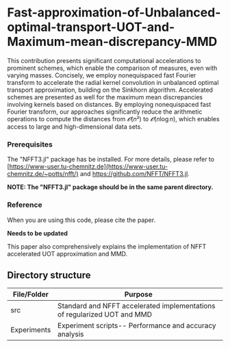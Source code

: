 # Fast-approximation-of-Unbalanced-optimal-transport-UOT-and-Maximum-mean-discrepancy-MMD
This contribution presents significant computational accelerations to prominent schemes, which enable the comparison of measures, even with varying masses. 
Concisely, we employ nonequispaced fast Fourier transform to accelerate the radial kernel convolution in unbalanced optimal transport approximation, building on the Sinkhorn algorithm.
Accelerated schemes are presented as well for the maximum mean discrepancies involving kernels based on distances.
By employing nonequispaced fast Fourier transform, our approaches significantly reduce the arithmetic operations to compute the distances from $𝓞(n²)$ to $𝓞(n \log n)$, which enables access to large and high-dimensional data sets.

### Prerequisites

The "NFFT3.jl" package has be installed. For more details, please refer to  [https://www-user.tu-chemnitz.de](https://www-user.tu-chemnitz.de/~potts/nfft/) and https://github.com/NFFT/NFFT3.jl. 


**NOTE: The "NFFT3.jl" package should be in the same parent directory.**


### Reference

When you are using this code, please cite the paper.

**Needs to be updated**

This paper also comprehensively explains the implementation of NFFT accelerated UOT approximation and MMD.


## Directory structure

| File/Folder   | Purpose                                                                                   |
| ------------- |-------------------------------------------------------------------------------------------|   
| src           | Standard and NFFT accelerated implementations of regularized UOT and MMD  |
| Experiments | Experiment scripts-- Performance and accuracy analysis      |


